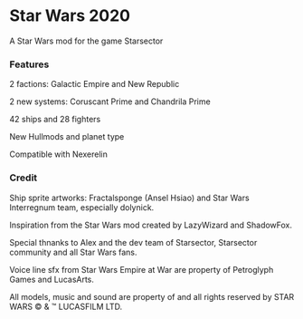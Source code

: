 # Star Wars 2020
A Star Wars mod for the game Starsector

### Features

2 factions:
Galactic Empire and New Republic

2 new systems: Coruscant Prime and Chandrila Prime

42 ships and 28 fighters

New Hullmods and planet type

Compatible with Nexerelin

### Credit 

  Ship sprite artworks:
    Fractalsponge (Ansel Hsiao) and Star Wars Interregnum team, especially dolynick.
    
   Inspiration from the Star Wars mod created by LazyWizard and ShadowFox.


Special thnanks to Alex and the dev team of Starsector, Starsector community and all Star Wars fans.


Voice line sfx from Star Wars Empire at War are property of Petroglyph Games and LucasArts.

All models, music and sound are property of and all rights reserved by STAR WARS © & ™ LUCASFILM LTD.
